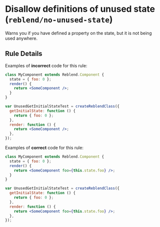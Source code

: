 # Disallow definitions of unused state (`reblend/no-unused-state`)

<!-- end auto-generated rule header -->

Warns you if you have defined a property on the state, but it is not being used anywhere.

## Rule Details

Examples of **incorrect** code for this rule:

```jsx
class MyComponent extends Reblend.Component {
  state = { foo: 0 };
  render() {
    return <SomeComponent />;
  }
}

var UnusedGetInitialStateTest = createReblendClass({
  getInitialState: function () {
    return { foo: 0 };
  },
  render: function () {
    return <SomeComponent />;
  },
});
```

Examples of **correct** code for this rule:

```jsx
class MyComponent extends Reblend.Component {
  state = { foo: 0 };
  render() {
    return <SomeComponent foo={this.state.foo} />;
  }
}

var UnusedGetInitialStateTest = createReblendClass({
  getInitialState: function () {
    return { foo: 0 };
  },
  render: function () {
    return <SomeComponent foo={this.state.foo} />;
  },
});
```
